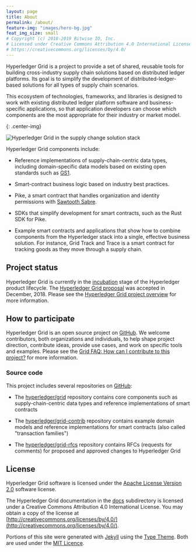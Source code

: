 ```yaml
---
layout: page
title: About
permalink: /about/
feature-img: "images/hero-bg.jpg"
feat_img_size: small
# Copyright (c) 2018-2019 Bitwise IO, Inc.
# Licensed under Creative Commons Attribution 4.0 International License
# https://creativecommons.org/licenses/by/4.0/
---
```


Hyperledger Grid is a project to provide a set of shared, reusable tools for
building cross-industry supply chain solutions based on distributed ledger
platforms. Its goal is to simplify the development of distributed-ledger-based
solutions for all types of supply chain scenarios.

This ecosystem of technologies, frameworks, and libraries is designed to
work with existing distributed ledger platform software and business-specific
applications, so that application developers can choose which components are
the most appropriate for their industry or market model.

{: .center-img}

![Hyperledger Grid in the supply change solution stack](/img/grid-diagram.png)

Hyperledger Grid components include:

* Reference implementations of supply-chain-centric data types, including
  domain-specific data models based on existing open standards such as
  [GS1](https://www.gs1.org/standards).

* Smart-contract business logic based on industry best practices.

* Pike, a smart contract that handles organization and identity permissions
  with [Sawtooth Sabre](https://github.com/hyperledger/sawtooth-sabre).

* SDKs that simplify development for smart contracts, such as the Rust SDK for
  Pike.

* Example smart contracts and applications that show how to combine components
  from the Hyperledger stack into a single, effective business solution. For
  instance, Grid Track and Trace is a smart contract for tracking goods as they
  move through a supply chain.

## Project status

Hyperledger Grid is currently in the
[incubation](https://wiki.hyperledger.org/display/HYP/Project+Lifecycle#ProjectLifecycle-incubation)
stage of the Hyperledger product lifecycle.
The [Hyperledger Grid
proposal](https://docs.google.com/document/d/1b6ES0bKUK30E2iZizy3vjVEhPn7IvsW5buDo7nFXBE0/)
was accepted in December, 2018. Please see the [Hyperledger Grid project
overview](https://www.hyperledger.org/projects/grid) for more information.

## How to participate

Hyperledger Grid is an open source project on [GitHub](http://github.com).
We welcome contributors, both organizations and individuals, to help shape
project direction, contribute ideas, provide use cases, and work on specific
tools and examples. Please see the [Grid FAQ: How can I contribute to this
project?](/faq/grid/#how-can-i-contribute-to-this-project) for more information.

### Source code

This project includes several repositories on [GitHub](http://github.com):

- The [hyperledger/grid](https://github.com/hyperledger/grid) repository
  contains core components such as supply-chain-centric data types and
  reference implementations of smart contracts

- The [hyperledger/grid-contrib](https://github.com/hyperledger/grid-contrib)
  repository contains example domain models and reference implementations for
  smart contracts (also called "transaction families")

- The [hyperledger/grid-rfcs](https://github.com/hyperledger/grid-rfcs)
  repository contains RFCs (requests for comments) for proposed and approved
  changes to Hyperledger Grid

## License

Hyperledger Grid software is licensed under the [Apache License Version
2.0](https://github.com/hyperledger/grid/blob/master/LICENSE) software license.

The Hyperledger Grid documentation in the
[docs](https://github.com/hyperledger/grid/blob/master/docs)
subdirectory is licensed under a Creative Commons Attribution 4.0 International
License.  You may obtain a copy of the license at
[http://creativecommons.org/licenses/by/4.0/](http://creativecommons.org/licenses/by/4.0/).

Portions of this site were generated with [Jekyll](http://jekyllrb.com) using
the [Type Theme](https://github.com/rohanchandra/type-theme). Both are used
under the [MIT
Licence](https://github.com/hyperledger/grid-website/blob/master/generator/source/LICENSE).
